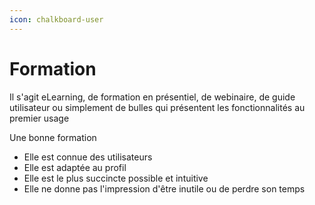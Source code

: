 ```yaml
---
icon: chalkboard-user
---
```


# Formation

Il s'agit eLearning, de formation en présentiel, de webinaire, de guide utilisateur ou simplement de bulles qui présentent les fonctionnalités au premier usage

Une bonne formation&#x20;

* Elle est connue des utilisateurs
* Elle est adaptée au profil
* Elle est le plus succincte possible et intuitive
* Elle ne donne pas l'impression d'être inutile ou de perdre son temps